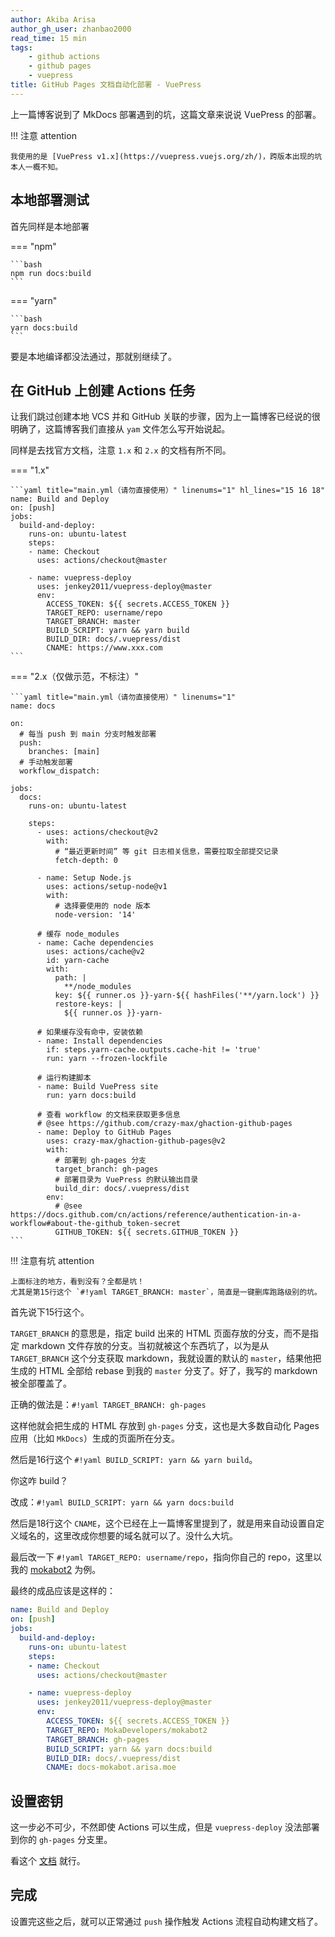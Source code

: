 ```yaml
---
author: Akiba Arisa
author_gh_user: zhanbao2000
read_time: 15 min
tags:
    - github actions
    - github pages
    - vuepress
title: GitHub Pages 文档自动化部署 - VuePress
---
```


上一篇博客说到了 MkDocs 部署遇到的坑，这篇文章来说说 VuePress 的部署。

!!! 注意 attention

    我使用的是 [VuePress v1.x](https://vuepress.vuejs.org/zh/)，跨版本出现的坑本人一概不知。

## 本地部署测试

首先同样是本地部署

=== "npm"

    ```bash
    npm run docs:build
    ```

=== "yarn"

    ```bash
    yarn docs:build
    ```

要是本地编译都没法通过，那就别继续了。

## 在 GitHub 上创建 Actions 任务

让我们跳过创建本地 VCS 并和 GitHub 关联的步骤，因为上一篇博客已经说的很明确了，这篇博客我们直接从 `yam` 文件怎么写开始说起。

同样是去找官方文档，注意 `1.x` 和 `2.x` 的文档有所不同。

=== "1.x"

    ```yaml title="main.yml（请勿直接使用）" linenums="1" hl_lines="15 16 18"
    name: Build and Deploy
    on: [push]
    jobs:
      build-and-deploy:
        runs-on: ubuntu-latest
        steps:
        - name: Checkout
          uses: actions/checkout@master
    
        - name: vuepress-deploy
          uses: jenkey2011/vuepress-deploy@master
          env:
            ACCESS_TOKEN: ${{ secrets.ACCESS_TOKEN }}
            TARGET_REPO: username/repo
            TARGET_BRANCH: master
            BUILD_SCRIPT: yarn && yarn build
            BUILD_DIR: docs/.vuepress/dist
            CNAME: https://www.xxx.com
    ```

=== "2.x（仅做示范，不标注）"

    ```yaml title="main.yml（请勿直接使用）" linenums="1" 
    name: docs
    
    on:
      # 每当 push 到 main 分支时触发部署
      push:
        branches: [main]
      # 手动触发部署
      workflow_dispatch:
    
    jobs:
      docs:
        runs-on: ubuntu-latest
    
        steps:
          - uses: actions/checkout@v2
            with:
              # “最近更新时间” 等 git 日志相关信息，需要拉取全部提交记录
              fetch-depth: 0
    
          - name: Setup Node.js
            uses: actions/setup-node@v1
            with:
              # 选择要使用的 node 版本
              node-version: '14'
    
          # 缓存 node_modules
          - name: Cache dependencies
            uses: actions/cache@v2
            id: yarn-cache
            with:
              path: |
                **/node_modules
              key: ${{ runner.os }}-yarn-${{ hashFiles('**/yarn.lock') }}
              restore-keys: |
                ${{ runner.os }}-yarn-
    
          # 如果缓存没有命中，安装依赖
          - name: Install dependencies
            if: steps.yarn-cache.outputs.cache-hit != 'true'
            run: yarn --frozen-lockfile
    
          # 运行构建脚本
          - name: Build VuePress site
            run: yarn docs:build
    
          # 查看 workflow 的文档来获取更多信息
          # @see https://github.com/crazy-max/ghaction-github-pages
          - name: Deploy to GitHub Pages
            uses: crazy-max/ghaction-github-pages@v2
            with:
              # 部署到 gh-pages 分支
              target_branch: gh-pages
              # 部署目录为 VuePress 的默认输出目录
              build_dir: docs/.vuepress/dist
            env:
              # @see https://docs.github.com/cn/actions/reference/authentication-in-a-workflow#about-the-github_token-secret
              GITHUB_TOKEN: ${{ secrets.GITHUB_TOKEN }}
    ```

!!! 注意有坑 attention

    上面标注的地方，看到没有？全都是坑！  
    尤其是第15行这个 `#!yaml TARGET_BRANCH: master`，简直是一键删库跑路级别的坑。

首先说下15行这个。

`TARGET_BRANCH` 的意思是，指定 build 出来的 HTML 页面存放的分支，而不是指定 markdown 文件存放的分支。当初就被这个东西坑了，以为是从 `TARGET_BRANCH` 这个分支获取 markdown，我就设置的默认的 `master`，结果他把生成的 HTML 全部给 rebase 到我的 `master` 分支了。好了，我写的 markdown 被全部覆盖了。

正确的做法是：`#!yaml TARGET_BRANCH: gh-pages`

这样他就会把生成的 HTML 存放到 `gh-pages` 分支，这也是大多数自动化 Pages 应用（比如 `MkDocs`）生成的页面所在分支。

然后是16行这个 `#!yaml BUILD_SCRIPT: yarn && yarn build`。

你这咋 build？

改成：`#!yaml BUILD_SCRIPT: yarn && yarn docs:build`

然后是18行这个 `CNAME`，这个已经在上一篇博客里提到了，就是用来自动设置自定义域名的，这里改成你想要的域名就可以了。没什么大坑。

最后改一下 `#!yaml TARGET_REPO: username/repo`，指向你自己的 repo，这里以我的 [mokabot2](https://github.com/MokaDevelopers/mokabot2) 为例。

最终的成品应该是这样的：

```yaml title="main.yml" linenums="1"
name: Build and Deploy
on: [push]
jobs:
  build-and-deploy:
    runs-on: ubuntu-latest
    steps:
    - name: Checkout
      uses: actions/checkout@master

    - name: vuepress-deploy
      uses: jenkey2011/vuepress-deploy@master
      env:
        ACCESS_TOKEN: ${{ secrets.ACCESS_TOKEN }}
        TARGET_REPO: MokaDevelopers/mokabot2
        TARGET_BRANCH: gh-pages
        BUILD_SCRIPT: yarn && yarn docs:build
        BUILD_DIR: docs/.vuepress/dist
        CNAME: docs-mokabot.arisa.moe
```

## 设置密钥

这一步必不可少，不然即使 Actions 可以生成，但是 `vuepress-deploy` 没法部署到你的 `gh-pages` 分支里。

看这个 [文档](https://github.com/jenkey2011/vuepress-deploy/blob/master/README.zh-CN.md#%E8%AF%A6%E7%BB%86%E6%95%99%E7%A8%8B) 就行。

## 完成

设置完这些之后，就可以正常通过 `push` 操作触发 Actions 流程自动构建文档了。
